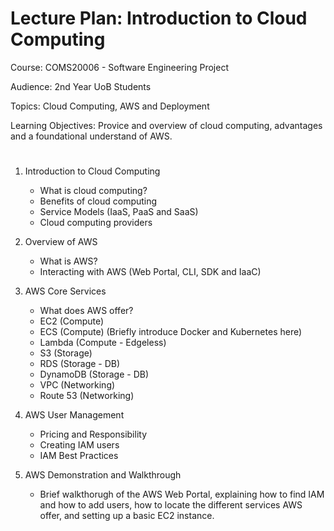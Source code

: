 # Lecture Plan: Introduction to Cloud Computing

Course: COMS20006 - Software Engineering Project

Audience: 2nd Year UoB Students

Topics: Cloud Computing, AWS and Deployment

Learning Objectives: Provice and overview of cloud computing, advantages and a foundational understand of AWS.

#

1. Introduction to Cloud Computing

   - What is cloud computing?
   - Benefits of cloud computing
   - Service Models (IaaS, PaaS and SaaS)
   - Cloud computing providers

2. Overview of AWS

   - What is AWS?
   - Interacting with AWS (Web Portal, CLI, SDK and IaaC)

3. AWS Core Services

   - What does AWS offer?
   - EC2 (Compute)
   - ECS (Compute) (Briefly introduce Docker and Kubernetes here)
   - Lambda (Compute - Edgeless)
   - S3 (Storage)
   - RDS (Storage - DB)
   - DynamoDB (Storage - DB)
   - VPC (Networking)
   - Route 53 (Networking)

4. AWS User Management

   - Pricing and Responsibility
   - Creating IAM users
   - IAM Best Practices

5. AWS Demonstration and Walkthrough

   - Brief walkthorugh of the AWS Web Portal, explaining how to find IAM and how to add users, how to locate the different services AWS offer, and setting up a basic EC2 instance.
